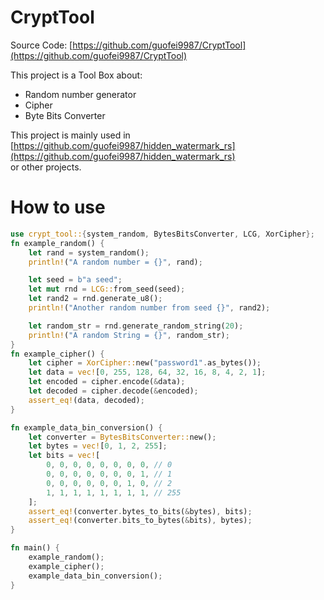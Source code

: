 # CryptTool

Source Code: [https://github.com/guofei9987/CryptTool](https://github.com/guofei9987/CryptTool)

This project is a Tool Box about:
- Random number generator
- Cipher
- Byte Bits Converter

This project is mainly used in [https://github.com/guofei9987/hidden_watermark_rs](https://github.com/guofei9987/hidden_watermark_rs)  
or other projects.


# How to use

```rust
use crypt_tool::{system_random, BytesBitsConverter, LCG, XorCipher};
fn example_random() {
    let rand = system_random();
    println!("A random number = {}", rand);

    let seed = b"a seed";
    let mut rnd = LCG::from_seed(seed);
    let rand2 = rnd.generate_u8();
    println!("Another random number from seed {}", rand2);

    let random_str = rnd.generate_random_string(20);
    println!("A random String = {}", random_str);
}
fn example_cipher() {
    let cipher = XorCipher::new("password1".as_bytes());
    let data = vec![0, 255, 128, 64, 32, 16, 8, 4, 2, 1];
    let encoded = cipher.encode(&data);
    let decoded = cipher.decode(&encoded);
    assert_eq!(data, decoded);
}

fn example_data_bin_conversion() {
    let converter = BytesBitsConverter::new();
    let bytes = vec![0, 1, 2, 255];
    let bits = vec![
        0, 0, 0, 0, 0, 0, 0, 0, // 0
        0, 0, 0, 0, 0, 0, 0, 1, // 1
        0, 0, 0, 0, 0, 0, 1, 0, // 2
        1, 1, 1, 1, 1, 1, 1, 1, // 255
    ];
    assert_eq!(converter.bytes_to_bits(&bytes), bits);
    assert_eq!(converter.bits_to_bytes(&bits), bytes);
}

fn main() {
    example_random();
    example_cipher();
    example_data_bin_conversion();
}
```